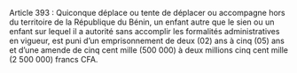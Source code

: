 Article 393 : Quiconque déplace ou tente de déplacer ou accompagne hors du territoire de la République du Bénin, un enfant autre que le sien ou un enfant sur lequel il a autorité sans accomplir les formalités administratives en vigueur, est puni d’un emprisonnement de deux (02) ans à cinq (05) ans et d’une amende de cinq cent mille (500 000) à deux millions cinq cent mille (2 500 000) francs CFA.